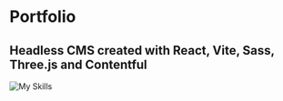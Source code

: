 # Portfolio

## Headless CMS created with React, Vite, Sass, Three.js and Contentful

![My Skills](https://go-skill-icons.vercel.app/api/icons?i=react,vite,sass,threejs,contentful&theme=dark)
